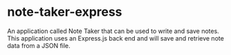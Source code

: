# note-taker-express
An application called Note Taker that can be used to write and save notes. This application uses an Express.js back end and will save and retrieve note data from a JSON file. 

